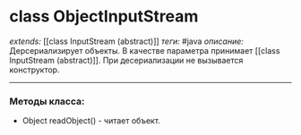 # class ObjectInputStream
*extends:* [[class InputStream (abstract)]]
*теги:* #java
*описание:* Дерсериализирует объекты. В качестве параметра принимает [[class InputStream (abstract)]]. При десериализации не вызывается конструктор.

---
### Методы класса:
- Object readObject() - читает объект.